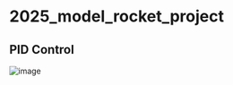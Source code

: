 # 2025_model_rocket_project
## PID Control 
![image](https://github.com/user-attachments/assets/5a1d0ee6-bf4c-47ce-b01d-dc5dcbe93855)
